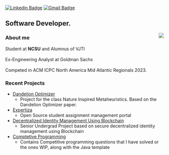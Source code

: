 [![Linkedin Badge](https://img.shields.io/badge/-Atharva_Thorve-blue?style=flat-square&logo=Linkedin&logoColor=white&link=https://www.linkedin.com/in/atharva-thorve-5b6268193//)](https://www.linkedin.com/in/atharva-thorve-5b6268193/) [![Gmail Badge](https://img.shields.io/badge/-aaathorve@gmail.com-c14438?style=flat-square&logo=Gmail&logoColor=white&link=mailto:aaathorve@gmail.com)](mailto:aaathorve@gmail.com)
## Software Developer.
<img align="right" src="https://github-readme-stats.vercel.app/api/top-langs/?username=AtharvaThorve&layout=compact" />

### About me

Student at **NCSU** and Alumnus of VJTI
<br><br>
Ex-Engineering Analyst at Goldman Sachs
<br><br>
Competed in ACM ICPC North America Mid Atlantic Regionals 2023.

### Recent Projects
- [Dandelion Optimizer](https://github.com/AtharvaThorve/Dandelion-Optimizer)
  - Project for the class Nature Inspired Metaheuristics. Based on the Dandelion Optimizer paper.
- [Expertiza](https://github.com/expertiza/reimplementation-front-end)
  - Open Source student assignment management portal
- [Decentralized Identity Management Using Blockchain](https://github.com/BTechProject2022)
  - Senior Undergrad Project based on secure decentralized identity management using Blockchain
- [Comptetive Programming](https://github.com/AtharvaThorve/Competitive-Programming)
  - Contains Competitive programming questions that I have solved or the ones WIP, along with the Java template
